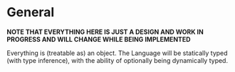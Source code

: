 General
=======
**NOTE THAT EVERYTHING HERE IS JUST A DESIGN AND WORK IN PROGRESS AND WILL CHANGE WHILE BEING IMPLEMENTED**

Everything is (treatable as) an object.
The Language will be statically typed (with type inference), with the ability of optionally being dynamically typed.
